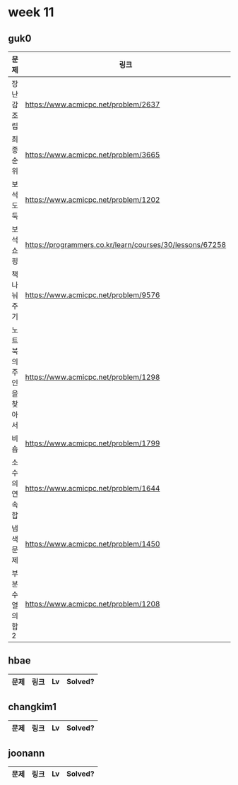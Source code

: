 # week 11

## guk0
| 문제 | 링크 | Lv  | Solved? |
| --- | --- | --- | --- |
| 장난감 조립 | https://www.acmicpc.net/problem/2637 | G2 | O |
| 최종 순위 | https://www.acmicpc.net/problem/3665 | G1 | X |
| 보석 도둑 | https://www.acmicpc.net/problem/1202 | G2 | X |
| 보석 쇼핑 | https://programmers.co.kr/learn/courses/30/lessons/67258 | LV3 | O |
| 책 나눠주기 | https://www.acmicpc.net/problem/9576 | G2 | O |
| 노트북의 주인을 찾아서 | https://www.acmicpc.net/problem/1298 | P5 | O |
| 비숍 | https://www.acmicpc.net/problem/1799 | G1 | O |
| 소수의 연속합 | https://www.acmicpc.net/problem/1644 | G3 | O |
| 냅색 문제 | https://www.acmicpc.net/problem/1450 | G1 | X |
| 부분수열의 합 2 | https://www.acmicpc.net/problem/1208 | G1 | X |


## hbae 
| 문제 | 링크 | Lv  | Solved? |
| --- | --- | --- | --- |

## changkim1
| 문제 | 링크 | Lv  | Solved? |
| --- | --- | --- | --- |

## joonann
| 문제 | 링크 | Lv  | Solved? |
| --- | --- | --- | --- |
